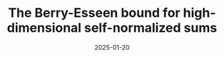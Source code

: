 ---
layout: default 
title: "The Berry-Esseen bound for high-dimensional self-normalized sums"
authors: Woonyoung Chang<small>*</small>, Kenta Takatsu<small>*</small>, Konrad Urban<small>*</small> and Arun Kuchibhotla<br> (<small>*</small>alphabetical order)
year: 2025+
link: https://arxiv.org/abs/2501.08979
date: "2025-01-20"
category: Selected Papers
---